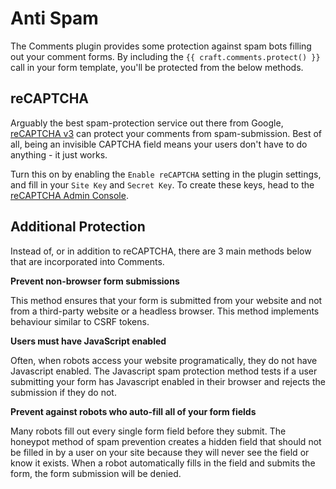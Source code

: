 # Anti Spam

The Comments plugin provides some protection against spam bots filling out your comment forms. By including the `{{ craft.comments.protect() }}` call in your form template, you'll be protected from the below methods.

## reCAPTCHA

Arguably the best spam-protection service out there from Google, [reCAPTCHA v3](https://www.google.com/recaptcha) can protect your comments from spam-submission. Best of all, being an invisible CAPTCHA field means your users don't have to do anything - it just works.

Turn this on by enabling the `Enable reCAPTCHA` setting in the plugin settings, and fill in your `Site Key` and `Secret Key`. To create these keys, head to the [reCAPTCHA Admin Console](https://www.google.com/recaptcha/admin).

## Additional Protection

Instead of, or in addition to reCAPTCHA, there are 3 main methods below that are incorporated into Comments.

**Prevent non-browser form submissions**

This method ensures that your form is submitted from your website and not from a third-party website or a headless browser. This method implements behaviour similar to CSRF tokens.

**Users must have JavaScript enabled**

Often, when robots access your website programatically, they do not have Javascript enabled. The Javascript spam protection method tests if a user submitting your form has Javascript enabled in their browser and rejects the submission if they do not.

**Prevent against robots who auto-fill all of your form fields**

Many robots fill out every single form field before they submit. The honeypot method of spam prevention creates a hidden field that should not be filled in by a user on your site because they will never see the field or know it exists. When a robot automatically fills in the field and submits the form, the form submission will be denied.
